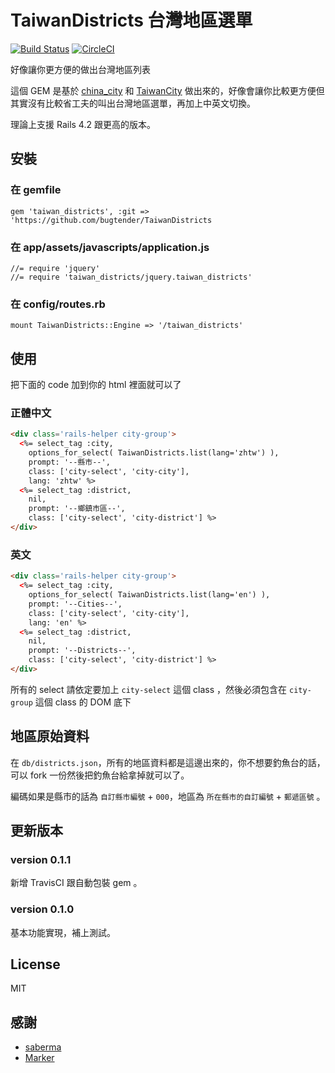 # TaiwanDistricts 台灣地區選單

[![Build Status](https://travis-ci.org/bugtender/TaiwanDistricts.svg?branch=master)](https://travis-ci.org/bugtender/TaiwanDistricts)
[![CircleCI](https://circleci.com/gh/bugtender/TaiwanDistricts.svg?style=svg)](https://circleci.com/gh/bugtender/TaiwanDistricts)

好像讓你更方便的做出台灣地區列表

這個 GEM 是基於 [china_city](https://github.com/saberma/china_city) 和 [TaiwanCity](https://github.com/motephyr/taiwan_city) 做出來的，好像會讓你比較更方便但其實沒有比較省工夫的叫出台灣地區選單，再加上中英文切換。

理論上支援 Rails 4.2 跟更高的版本。

## 安裝

### 在 gemfile

```
gem 'taiwan_districts', :git => 'https://github.com/bugtender/TaiwanDistricts
```

### 在 app/assets/javascripts/application.js

```
//= require 'jquery'
//= require 'taiwan_districts/jquery.taiwan_districts'
```

### 在 config/routes.rb

```
mount TaiwanDistricts::Engine => '/taiwan_districts'
```

## 使用

把下面的 code 加到你的 html 裡面就可以了

### 正體中文

```HTML
<div class='rails-helper city-group'>
  <%= select_tag :city, 
    options_for_select( TaiwanDistricts.list(lang='zhtw') ), 
    prompt: '--縣市--', 
    class: ['city-select', 'city-city'], 
    lang: 'zhtw' %>
  <%= select_tag :district, 
    nil, 
    prompt: '--鄉鎮市區--', 
    class: ['city-select', 'city-district'] %>
</div>
```

### 英文

```HTML
<div class='rails-helper city-group'>
  <%= select_tag :city, 
    options_for_select( TaiwanDistricts.list(lang='en') ), 
    prompt: '--Cities--', 
    class: ['city-select', 'city-city'], 
    lang: 'en' %>
  <%= select_tag :district, 
    nil, 
    prompt: '--Districts--', 
    class: ['city-select', 'city-district'] %>
</div>
```

所有的 select 請依定要加上 `city-select` 這個 class ，然後必須包含在 `city-group` 這個 class 的 DOM 底下

## 地區原始資料

在 `db/districts.json`，所有的地區資料都是這邊出來的，你不想要釣魚台的話，可以 fork 一份然後把釣魚台給拿掉就可以了。

編碼如果是縣市的話為 `自訂縣市編號` + `000`，地區為 `所在縣市的自訂編號` + `郵遞區號` 。

## 更新版本

### version 0.1.1

新增 TravisCI 跟自動包裝 gem 。

### version 0.1.0

基本功能實現，補上測試。

## License
MIT

## 感謝

* [saberma](https://github.com/saberma)
* [Marker](https://github.com/motephyr)
